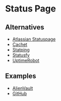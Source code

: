 # Status Page

<!--
https://github.com/TwinProduction/gatus
https://stackstatus.net/
https://status.fastly.com/
-->

## Alternatives

- [Atlassian Statuspage](https://atlassian.com/software/statuspage)
- [Cachet](/cachet.md)
- [Statping](/statping.md)
- [Statusfy](/statusfy.md)
- [UptimeRobot](https://uptimerobot.com)

<!--
https://github.com/statsd/statsd
-->

## Examples

- [AlienVault](https://status.alienvault.cloud/)
- [GitHub](https://www.githubstatus.com/)
